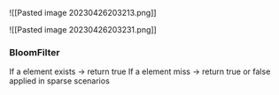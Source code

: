 
![[Pasted image 20230426203213.png]]

![[Pasted image 20230426203231.png]]

### BloomFilter
If a element exists -> return true
If a element miss -> return true or false
applied in sparse scenarios